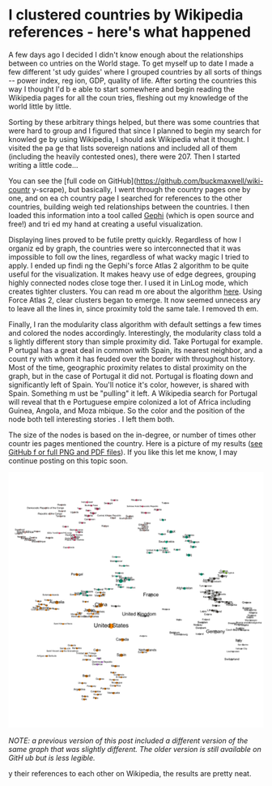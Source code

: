 # I clustered countries by Wikipedia references - here's what happened

A few days ago I decided I didn't know enough about the relationships between co
untries on the World stage.  To get myself up to date I made a few different 'st
udy guides' where I grouped countries by all sorts of things -- power index, reg
ion, GDP, quality of life.  After sorting the countries this way I thought I'd b
e able to start somewhere and begin reading the Wikipedia pages for all the coun
tries, fleshing out my knowledge of the world little by little.

Sorting by these arbitrary things helped, but there was some countries that were
 hard to group and I figured that since I planned to begin my search for knowled
ge by using Wikipedia, I should ask Wikipedia what it thought.  I visited the pa
ge that lists sovereign nations and included all of them (including the heavily 
contested ones),  there were 207.  Then I  started writing a little code...

You can see the [full code on GitHub](https://github.com/buckmaxwell/wiki-countr
y-scrape), but basically, I went through the country pages one by one, and on ea
ch country page I searched for references to the other countries, building weigh
ted relationships between the countries.  I then loaded this information into a 
tool called [Gephi](https://gephi.org/) (which is open source and free!) and tri
ed my hand at creating a useful visualization.

Displaying lines proved to be futile pretty quickly. Regardless of how I organiz
ed by graph, the countries were so interconnected that it was impossible to foll
ow the lines, regardless of what wacky magic I tried to apply.  I ended up findi
ng the Gephi's force Atlas 2 algorithm to be quite useful for the visualization.
  It makes heavy use of edge degrees, grouping highly connected nodes close toge
ther.  I used it in LinLog mode, which creates tighter clusters.  You can read m
ore about the algorithm [here](https://github.com/gephi/gephi/wiki/Force-Atlas-2
).  Using Force Atlas 2, clear clusters began to emerge.  It now seemed unnecess
ary to leave all the lines in, since proximity told the same tale.  I removed th
em.

Finally, I ran the modularity class algorithm with default settings a few times 
and colored the nodes accordingly.  Interestingly, the modularity class told a s
lightly different story than simple proximity did. Take Portugal for example.  P
ortugal has a great deal in common with Spain, its nearest neighbor, and a count
ry with whom it has feuded over the border with throughout history.  Most of the
 time, geographic proximity relates to distal proximity on the graph, but in the
 case of Portugal it did not.  Portugal is floating down and significantly left 
of Spain.  You'll notice it's color, however, is shared with Spain.  Something m
ust be "pulling" it left.    A Wikipedia search for Portugal will reveal that th
e Portuguese empire colonized a lot of Africa including Guinea, Angola, and Moza
mbique.  So the color and the position of the node both tell interesting stories
.  I left them both.

The size of the nodes is based on the in-degree, or number of times other countr
ies pages mentioned the country.  Here is a picture of my results ([see GitHub f
or full PNG and PDF files](https://github.com/buckmaxwell/wiki-country-scrape)).
 If you like this let me know, I may continue posting on this topic soon.

![The Final Product](images/country-clusters-large-lables.png)

*NOTE: a previous version of this post included a different version of the same 
graph that was slightly different.  The older version is still available on GitH
ub but is less legible.*




y their references to each other on Wikipedia, the results are pretty neat. 
